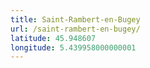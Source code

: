 ```yaml
---
title: Saint-Rambert-en-Bugey
url: /saint-rambert-en-bugey/
latitude: 45.948607
longitude: 5.439958000000001
---
```


